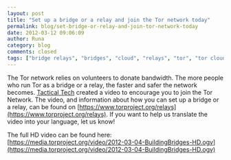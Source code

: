 ```yaml
---
layout: post
title: "Set up a bridge or a relay and join the Tor network today"
permalink: blog/set-bridge-or-relay-and-join-tor-network-today
date: 2012-03-12 09:06:09
author: Runa
category: blog
comments: closed
tags: ["bridge relays", "bridges", "cloud", "relays", "tor", "tor cloud", "video"]
---
```


The Tor network relies on volunteers to donate bandwidth. The more people who run Tor as a bridge or a relay, the faster and safer the network becomes. [Tactical Tech](https://www.tacticaltech.org/) created a video to encourage you to join the Tor Network. The video, and information about how you can set up a bridge or a relay, can be found on [https://www.torproject.org/relays](https://www.torproject.org/relays). If you want to help us translate the video into your language, let us know!

The full HD video can be found here: [https://media.torproject.org/video/2012-03-04-BuildingBridges-HD.ogv](https://media.torproject.org/video/2012-03-04-BuildingBridges-HD.ogv)
